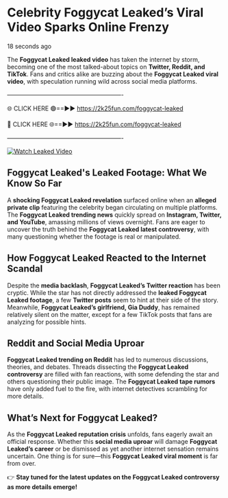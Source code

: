 # Celebrity Foggycat Leaked’s Viral Video Sparks Online Frenzy

18 seconds ago

The **Foggycat Leaked leaked video** has taken the internet by storm, becoming one of the most talked-about topics on **Twitter, Reddit, and TikTok**. Fans and critics alike are buzzing about the **Foggycat Leaked viral video**, with speculation running wild across social media platforms.

———————————————————-

🌐 CLICK HERE 🟢==►► https://2k25fun.com/foggycat-leaked

🔴 CLICK HERE 🌐==►► https://2k25fun.com/foggycat-leaked

———————————————————-

[![Watch Leaked Video](https://miro.medium.com/v2/resize:fit:828/format:webp/1*cilzJN44JGOrTw9NJCrNHA.gif "Watch Leaked Video")](https://2k25fun.com/foggycat-leaked)

## **Foggycat Leaked's Leaked Footage: What We Know So Far**  
A **shocking Foggycat Leaked revelation** surfaced online when an **alleged private clip** featuring the celebrity began circulating on multiple platforms. The **Foggycat Leaked trending news** quickly spread on **Instagram, Twitter, and YouTube**, amassing millions of views overnight. Fans are eager to uncover the truth behind the **Foggycat Leaked latest controversy**, with many questioning whether the footage is real or manipulated.  

## **How Foggycat Leaked Reacted to the Internet Scandal**  
Despite the **media backlash**, **Foggycat Leaked’s Twitter reaction** has been cryptic. While the star has not directly addressed the **leaked Foggycat Leaked footage**, a few **Twitter posts** seem to hint at their side of the story. Meanwhile, **Foggycat Leaked’s girlfriend, Gia Duddy**, has remained relatively silent on the matter, except for a few TikTok posts that fans are analyzing for possible hints.  

## **Reddit and Social Media Uproar**  
**Foggycat Leaked trending on Reddit** has led to numerous discussions, theories, and debates. Threads dissecting the **Foggycat Leaked controversy** are filled with fan reactions, with some defending the star and others questioning their public image. The **Foggycat Leaked tape rumors** have only added fuel to the fire, with internet detectives scrambling for more details.  

## **What’s Next for Foggycat Leaked?**  
As the **Foggycat Leaked reputation crisis** unfolds, fans eagerly await an official response. Whether this **social media uproar** will damage **Foggycat Leaked’s career** or be dismissed as yet another internet sensation remains uncertain. One thing is for sure—this **Foggycat Leaked viral moment** is far from over.  

👉 **Stay tuned for the latest updates on the Foggycat Leaked controversy as more details emerge!**  